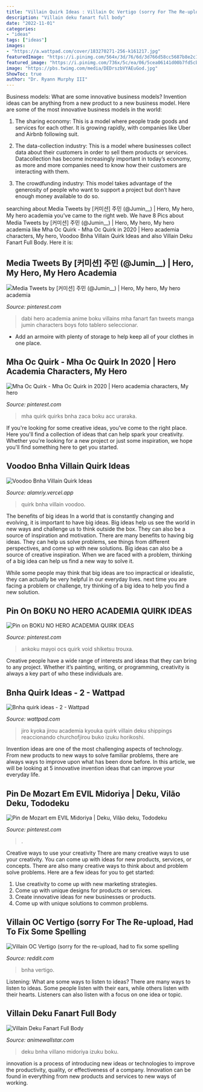 ```yaml
---
title: "Villain Quirk Ideas : Villain Oc Vertigo (sorry For The Re-upload, Had To Fix Some Spelling"
description: "Villain deku fanart full body"
date: "2022-11-01"
categories:
- "ideas"
tags: ["ideas"]
images:
- "https://a.wattpad.com/cover/183270271-256-k161217.jpg"
featuredImage: "https://i.pinimg.com/564x/3d/76/6d/3d766d58cc5687b8e2c190ef2addddd7.jpg"
featured_image: "https://i.pinimg.com/736x/5c/ea/06/5cea06141d00b7fd5cbf618dded50c4a.jpg"
image: "https://pbs.twimg.com/media/DEDrszbVYAEuGod.jpg"
ShowToc: true
author: "Dr. Ryann Murphy III"
---
```



Business models: What are some innovative business models?
Invention ideas can be anything from a new product to a new business model. Here are some of the most innovative business models in the world:
1. The sharing economy: This is a model where people trade goods and services for each other. It is growing rapidly, with companies like Uber and Airbnb following suit.

2. The data-collection industry: This is a model where businesses collect data about their customers in order to sell them products or services. Datacollection has become increasingly important in today’s economy, as more and more companies need to know how their customers are interacting with them.

3. The crowdfunding industry: This model takes advantage of the generosity of people who want to support a project but don’t have enough money available to do so.

	

		
searching about Media Tweets by [커미션] 주민 (@Jumin__) | Hero, My hero, My hero academia you've came to the right web. We have 8 Pics about Media Tweets by [커미션] 주민 (@Jumin__) | Hero, My hero, My hero academia like Mha Oc Quirk - Mha Oc Quirk in 2020 | Hero academia characters, My hero, Voodoo Bnha Villain Quirk Ideas and also Villain Deku Fanart Full Body. Here it is:
		
    
## Media Tweets By [커미션] 주민 (@Jumin__) | Hero, My Hero, My Hero Academia

<img loading=lazy src="https://i.pinimg.com/736x/6d/fa/e0/6dfae092771e32297ced085b6d42581a--my-hero-academia-heroes.jpg" onerror="this.onerror=null;this.src='https://tse4.mm.bing.net/th?id=OIP.5aD4VLF0VyQHPiq3PIQrvgHaJQ&amp;pid=15.1';" alt="Media Tweets by [커미션] 주민 (@Jumin__) | Hero, My hero, My hero academia">

_Source: pinterest.com_

>dabi hero academia anime boku villains mha fanart fan tweets manga jumin characters boys foto tablero seleccionar. 

	

- Add an armoire with plenty of storage to help keep all of your clothes in one place.

    
## Mha Oc Quirk - Mha Oc Quirk In 2020 | Hero Academia Characters, My Hero

<img loading=lazy src="https://i.pinimg.com/736x/14/df/d3/14dfd37818ee567cf6003c5f6e83c9c5.jpg" onerror="this.onerror=null;this.src='https://tse3.mm.bing.net/th?id=OIP.bzJu38_NrMWecTcXt5C3ywHaKe&amp;pid=15.1';" alt="Mha Oc Quirk - Mha Oc Quirk in 2020 | Hero academia characters, My hero">

_Source: pinterest.com_

>mha quirk quirks bnha zaca boku acc uraraka. 

	

If you're looking for some creative ideas, you've come to the right place. Here you'll find a collection of ideas that can help spark your creativity. Whether you're looking for a new project or just some inspiration, we hope you'll find something here to get you started.

    
## Voodoo Bnha Villain Quirk Ideas

<img loading=lazy src="https://pbs.twimg.com/media/DEDrszbVYAEuGod.jpg" onerror="this.onerror=null;this.src='https://tse2.mm.bing.net/th?id=OIP.ZgdLyV79sJFrOqxfMhx7bQHaJK&amp;pid=15.1';" alt="Voodoo Bnha Villain Quirk Ideas">

_Source: alamriy.vercel.app_

>quirk bnha villain voodoo. 

	

The benefits of big ideas
In a world that is constantly changing and evolving, it is important to have big ideas. Big ideas help us see the world in new ways and challenge us to think outside the box. They can also be a source of inspiration and motivation.
There are many benefits to having big ideas. They can help us solve problems, see things from different perspectives, and come up with new solutions. Big ideas can also be a source of creative inspiration. When we are faced with a problem, thinking of a big idea can help us find a new way to solve it.

While some people may think that big ideas are too impractical or idealistic, they can actually be very helpful in our everyday lives. next time you are facing a problem or challenge, try thinking of a big idea to help you find a new solution.

    
## Pin On BOKU NO HERO ACADEMIA QUIRK IDEAS

<img loading=lazy src="https://i.pinimg.com/736x/3a/7b/bf/3a7bbf85f6a35d17d6c671cdf6c6707e.jpg" onerror="this.onerror=null;this.src='https://tse3.mm.bing.net/th?id=OIP.4PNky6v7kJtXjEPO4if1_QHaEs&amp;pid=15.1';" alt="Pin on BOKU NO HERO ACADEMIA QUIRK IDEAS">

_Source: pinterest.com_

>ankoku mayoi ocs quirk void shiketsu trouxa. 

	

Creative people have a wide range of interests and ideas that they can bring to any project. Whether it’s painting, writing, or programming, creativity is always a key part of who these individuals are.

    
## Bnha Quirk Ideas - 2 - Wattpad

<img loading=lazy src="https://a.wattpad.com/cover/183270271-256-k161217.jpg" onerror="this.onerror=null;this.src='https://tse2.mm.bing.net/th?id=OIP.rCX4KDY3JiktNh__7qG8aAAAAA&amp;pid=15.1';" alt="Bnha quirk ideas - 2 - Wattpad">

_Source: wattpad.com_

>jiro kyoka jirou academia kyouka quirk villain deku shippings reaccionando churchofjirou buko izuku horikoshi. 

	

Invention ideas are one of the most challenging aspects of technology. From new products to new ways to solve familiar problems, there are always ways to improve upon what has been done before. In this article, we will be looking at 5 innovative invention ideas that can improve your everyday life.

    
## Pin De Mozart Em EVIL Midoriya | Deku, Vilão Deku, Tododeku

<img loading=lazy src="https://i.pinimg.com/736x/5c/ea/06/5cea06141d00b7fd5cbf618dded50c4a.jpg" onerror="this.onerror=null;this.src='https://tse3.mm.bing.net/th?id=OIP.tW4LG_OC7PpEza0w7lK5WwHaKj&amp;pid=15.1';" alt="Pin de Mozart em EVIL Midoriya | Deku, Vilão deku, Tododeku">

_Source: pinterest.com_

>. 

	

Creative ways to use your creativity
There are many creative ways to use your creativity. You can come up with ideas for new products, services, or concepts. There are also many creative ways to think about and problem solve problems. Here are a few ideas for you to get started:
1) Use creativity to come up with new marketing strategies.
2) Come up with unique designs for products or services.
3) Create innovative ideas for new businesses or products.
4) Come up with unique solutions to common problems.

    
## Villain OC Vertigo (sorry For The Re-upload, Had To Fix Some Spelling

<img loading=lazy src="https://preview.redd.it/nwcmti3x07931.png?auto=webp&amp;s=a138c27b9ff0b62cbc64a2699578c7c6d398a0b7" onerror="this.onerror=null;this.src='https://tse4.mm.bing.net/th?id=OIP.M9Wjgw_Sd4y1ni314v45rwHaDX&amp;pid=15.1';" alt="Villain OC Vertigo (sorry for the re-upload, had to fix some spelling">

_Source: reddit.com_

>bnha vertigo. 

	

Listening: What are some ways to listen to ideas?
There are many ways to listen to ideas. Some people listen with their ears, while others listen with their hearts. Listeners can also listen with a focus on one idea or topic.

    
## Villain Deku Fanart Full Body

<img loading=lazy src="https://i.pinimg.com/564x/3d/76/6d/3d766d58cc5687b8e2c190ef2addddd7.jpg" onerror="this.onerror=null;this.src='https://tse3.mm.bing.net/th?id=OIP.frYJEomEkoZyeEm9hE_ISQHaQv&amp;pid=15.1';" alt="Villain Deku Fanart Full Body">

_Source: animewallstar.com_

>deku bnha villano midoriya izuku boku. 

	

innovation is a process of introducing new ideas or technologies to improve the productivity, quality, or effectiveness of a company. Innovation can be found in everything from new products and services to new ways of working. 

